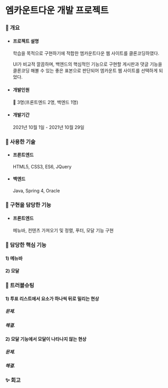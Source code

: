 # 엠카운트다운 개발 프로젝트



  ### :loudspeaker: 개요
  


* #### 프로젝트 설명


    학습을 목적으로 구현하기에 적합한 엠카운트다운 웹 사이트를 클론코딩하였다. 
    
    
    UI가 비교적 깔끔하며, 백엔드의 핵심적인 기능으로 구현할 게시판과 댓글 기능을 클론코딩 해볼 수 있는 좋은 표본으로 판단되어 엠카운트 웹 사이트를 선택하게 되었다.
 

* #### 개발인원


   :raising_hand: 3명(프론트엔드 2명, 백엔드 1명)


* #### 개발기간


   2021년 10월 1일 - 2021년 10월 29일
   
   
 ### :loudspeaker: 사용한 기술
 
 
 * #### 프론트엔드


    HTML5, CSS3, ES6, JQuery
    
 
 
 * #### 백엔드


    Java, Spring 4, Oracle 
    
    
 
 ### :loudspeaker: 구현을 담당한 기능
  

 
 * #### 프론트엔드


    메뉴바, 컨텐츠 가져오기 및 정렬, 푸터, 모달 기능 구현
    
 
 
 ### :loudspeaker: 담당한 핵심 기능
 
 
 
 #### 1) 메뉴바
 
 
 #### 2) 모달
 
 
 
 ### :loudspeaker: 트러블슈팅
 
 

 #### 1) 투표 리스트에서 요소가 하나씩 뒤로 밀리는 현상
 
 
##### 문제.
    
    
    

    
    
    
##### 해결.
    
    

 #### 2) 모달 기능에서 모달이 나타나지 않는 현상
 

##### 문제.
    
    
    

    
    
    
##### 해결.


 
 
 ### :sparkles: 회고
 
 

